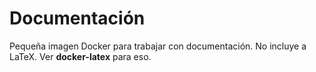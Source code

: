 # Documentación

Pequeña imagen Docker para trabajar con documentación. No incluye
a LaTeX. Ver **docker-latex** para eso.